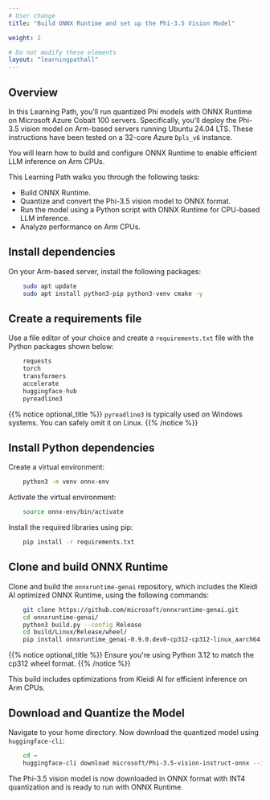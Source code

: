 ```yaml
---
# User change
title: "Build ONNX Runtime and set up the Phi-3.5 Vision Model"

weight: 2

# Do not modify these elements
layout: "learningpathall"
---
```

## Overview

In this Learning Path, you'll run quantized Phi models with ONNX Runtime on Microsoft Azure Cobalt 100 servers. Specifically, you'll deploy the Phi-3.5 vision model on Arm-based servers running Ubuntu 24.04 LTS. These instructions have been tested on a 32-core Azure `Dpls_v6` instance.



You will learn how to build and configure ONNX Runtime to enable efficient LLM inference on Arm CPUs.

This Learning Path walks you through the following tasks:
- Build ONNX Runtime.
- Quantize and convert the Phi-3.5 vision model to ONNX format.
- Run the model using a Python script with ONNX Runtime for CPU-based LLM inference.
- Analyze performance on Arm CPUs.

## Install dependencies

On your Arm-based server, install the following packages:

```bash
    sudo apt update
    sudo apt install python3-pip python3-venv cmake -y
```

## Create a requirements file

Use a file editor of your choice and create a `requirements.txt` file with the Python packages shown below:

```python
    requests
    torch
    transformers
    accelerate
    huggingface-hub
    pyreadline3
```
{{% notice optional_title %}}
`pyreadline3` is typically used on Windows systems. You can safely omit it on Linux.
{{% /notice %}}


## Install Python dependencies

Create a virtual environment:
```bash
    python3 -m venv onnx-env
```

Activate the virtual environment:
```bash
    source onnx-env/bin/activate
```

Install the required libraries using pip:
```bash
    pip install -r requirements.txt
```
## Clone and build ONNX Runtime

Clone and build the `onnxruntime-genai` repository, which includes the Kleidi AI optimized ONNX Runtime, using the following commands:

```bash
    git clone https://github.com/microsoft/onnxruntime-genai.git
    cd onnxruntime-genai/
    python3 build.py --config Release
    cd build/Linux/Release/wheel/
    pip install onnxruntime_genai-0.9.0.dev0-cp312-cp312-linux_aarch64.whl
```
{{% notice optional_title %}}
Ensure you're using Python 3.12 to match the cp312 wheel format.
{{% /notice %}}

This build includes optimizations from Kleidi AI for efficient inference on Arm CPUs.

## Download and Quantize the Model

Navigate to your home directory. Now download the quantized model using `huggingface-cli`:
```bash
    cd ~
    huggingface-cli download microsoft/Phi-3.5-vision-instruct-onnx --include cpu_and_mobile/cpu-int4-rtn-block-32-acc-level-4/* --local-dir .
```

The Phi-3.5 vision model is now downloaded in ONNX format with INT4 quantization and is ready to run with ONNX Runtime.
